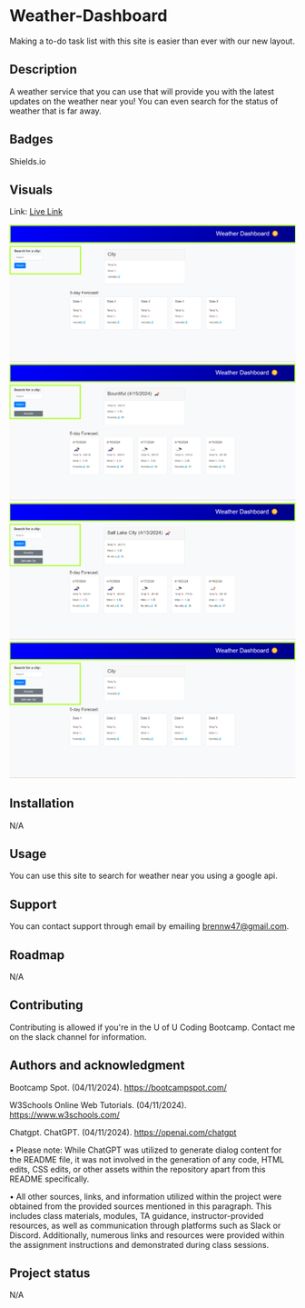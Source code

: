# Weather-Dashboard
Making a to-do task list with this site is easier than ever with our new layout.

## Description
A weather service that you can use that will provide you with the latest updates on the weather near you! You can even search for the status of weather that is far away.

## Badges
Shields.io

## Visuals
Link: <a href="https://bwater47.github.io/Weather-Accurate/" alt="live site link">Live Link</a>

![img](./assets/images/Blank.png)
![img](./assets/images/Searched.png)
![img](./assets/images/Re-Searched.png)
![img](./assets/images/Refreshed.png)

## Installation
N/A

## Usage
You can use this site to search for weather near you using a google api.

## Support
You can contact support through email by emailing brennw47@gmail.com.

## Roadmap
N/A

## Contributing
Contributing is allowed if you're in the U of U Coding Bootcamp. Contact me on the slack channel for information.

## Authors and acknowledgment
Bootcamp Spot. (04/11/2024). https://bootcampspot.com/

W3Schools Online Web Tutorials. (04/11/2024). https://www.w3schools.com/ 

Chatgpt. ChatGPT. (04/11/2024). https://openai.com/chatgpt

• Please note: While ChatGPT was utilized to generate dialog content for the README file, it was not involved in the generation of any code, HTML edits, CSS edits, or other assets within the repository apart from this README specifically.

• All other sources, links, and information utilized within the project were obtained from the provided sources mentioned in this paragraph. This includes class materials, modules, TA guidance, instructor-provided resources, as well as communication through platforms such as Slack or Discord. Additionally, numerous links and resources were provided within the assignment instructions and demonstrated during class sessions.

## Project status
N/A
